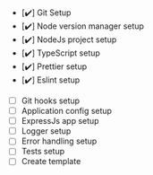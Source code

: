 -   [✔️] Git Setup
-   [✔️] Node version manager setup
-   [✔️] NodeJs project setup
-   [✔️] TypeScript setup
-   [✔️] Prettier setup
-   [✔️] Eslint setup
-   [ ] Git hooks setup
-   [ ] Application config setup
-   [ ] ExpressJs app setup
-   [ ] Logger setup
-   [ ] Error handling setup
-   [ ] Tests setup
-   [ ] Create template
